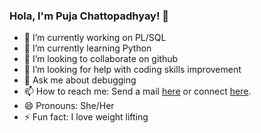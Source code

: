 ### Hola, I'm Puja Chattopadhyay! 👋

<!--
**puja809/puja809** is a ✨ _special_ ✨ repository because its `README.md` (this file) appears on your GitHub profile.

Here are some ideas to get you started:-->

- 🔭 I’m currently working on PL/SQL
- 🌱 I’m currently learning Python
- 👯 I’m looking to collaborate on github
- 🤔 I’m looking for help with coding skills improvement
- 💬 Ask me about debugging
- 📫 How to reach me: Send a mail [here](mailto:pujachatterjee809@gmail.com) or connect [here](https://www.linkedin.com/in/puja-chattopadhyay-1a3035181/).
- 😄 Pronouns: She/Her
- ⚡ Fun fact: I love weight lifting

